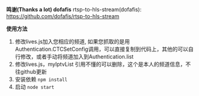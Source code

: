 **鸣谢(Thanks a lot) dofafis**
rtsp-to-hls-stream(dofafis): https://github.com/dofafis/rtsp-to-hls-stream

**使用方法**
  1. 修改lives.js加入您相应的频道, 如果您抓取的是用Authentication.CTCSetConfig调用，可以直接复制到代码上，其他的可以自行修改，或者手动将频道加入到Authentication.list
  2. 修改lives.js，myIptvList 引用不懂的可以删除，这个是本人的频道信息，不往github更新
  3. 安装依赖 ```npm install```
  4. 启动 ```node start```

